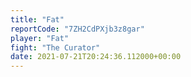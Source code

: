 ```yaml
---
title: "Fat"
reportCode: "7ZH2CdPXjb3z8gar"
player: "Fat"
fight: "The Curator"
date: 2021-07-21T20:24:36.112000+00:00
---
```

